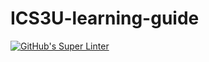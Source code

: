 # ICS3U-learning-guide

[![GitHub's Super Linter](https://github.com/hanin-hasan/ICS3U-learning-guide/workflows/GitHub's%20Super%20Linter/badge.svg)](https://github.com/hanin-hasan/ICS3U-learning-guide/actions)
